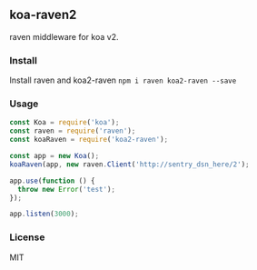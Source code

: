 ## koa-raven2

raven middleware for koa v2.

### Install
Install raven and koa2-raven
```npm i raven koa2-raven --save```

### Usage

```javascript
const Koa = require('koa');
const raven = require('raven');
const koaRaven = require('koa2-raven');

const app = new Koa();
koaRaven(app, new raven.Client('http://sentry_dsn_here/2');

app.use(function () {
  throw new Error('test');
});

app.listen(3000);
```

### License

MIT
